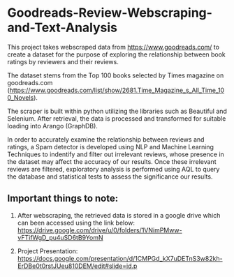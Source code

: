 # Goodreads-Review-Webscraping-and-Text-Analysis

This project takes webscraped data from https://www.goodreads.com/ to create a dataset for the purpose of exploring the relationship between book ratings by reviewers and their reviews.

The dataset stems from the Top 100 books selected by Times magazine on goodreads.com (https://www.goodreads.com/list/show/2681.Time_Magazine_s_All_Time_100_Novels).

The scraper is built within python utilizing the libraries such as Beautiful and Selenium. After retrieval, the data is processed and transformed for suitable loading into Arango (GraphDB). 

In order to accurately examine the relationship between reviews and ratings, a Spam detector is developed using NLP and Machine Learning Techniques to indentify and filter out irrelevant reviews, whose presence in the dataset may affect the accuracy of our results. Once these irrelevant reviews are filtered, exploratory analysis is performed using AQL to query the database and statistical tests to assess the significance our results.

## Important things to note:
1. After webscraping, the retrieved data is stored in a google drive which can been accessed using the link below:
https://drive.google.com/drive/u/0/folders/1VNimPMww-vFTifWgD_pu4uSD6tB9YomN

2. Project Presentation: https://docs.google.com/presentation/d/1CMPGd_kX7uDETnS3w82kh-ErDBe0t0rstJUeu810DEM/edit#slide=id.p
